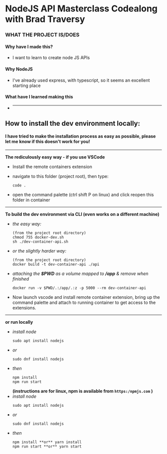 # NodeJS API Masterclass Codealong with Brad Traversy

### WHAT THE PROJECT IS/DOES

#### Why have I made this?

- I want to learn to create node JS APIs

#### Why NodeJS

- I've already used express, with typescript, so it seems an excellent starting place

#### What have I learned making this

- ***

## How to install the dev environment locally:

#### I have tried to make the installation process as easy as possible, please let me know if this doesn't work for you!

---

**The rediculously easy way - if you use VSCode**

- Install the remote containers extension
- navigate to this folder (project root), then type:

  ```
  code .
  ```

- open the command palette (ctrl shift P on linux) and click reopen this folder in container

---

**To build the dev environment via CLI (even works on a different machine)**

- _the easy way:_
  ```
  (from the project root directory)
  chmod 755 docker-dev.sh
  sh ./dev-container-api.sh
  ```
- _or the slightly harder way:_

  ```
  (from the project root directory)
  docker build -t dev-container-api ./api
  ```

- _attaching the **\$PWD** as a volume mapped to **/app** & remove when finished_

  ```
  docker run -v $PWD/.:/app/.:z -p 5000 --rm dev-container-api
  ```

- Now launch vscode and install remote container extension, bring up the command palette and attach to running container to get access to the extensions.

---

**or run locally**

- _install node_
  ```
  sudo apt install nodejs
  ```
- _or_
  ```
  sudo dnf install nodejs
  ```
- _then_
  ```
  npm install
  npm run start
  ```
  **(instructions are for linux, npm is available from `https:/npmjs.com` )**
- _install node_
  ```
  sudo apt install nodejs
  ```
- _or_
  ```
  sudo dnf install nodejs
  ```
- _then_
  ```
  npm install **or** yarn install
  npm run start **or** yarn start
  ```
